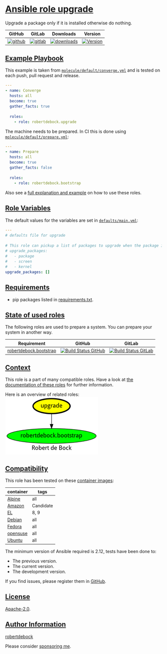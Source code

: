 # [Ansible role upgrade](#upgrade)

Upgrade a package only if it is installed otherwise do nothing.

|GitHub|GitLab|Downloads|Version|
|------|------|---------|-------|
|[![github](https://github.com/robertdebock/ansible-role-upgrade/workflows/Ansible%20Molecule/badge.svg)](https://github.com/robertdebock/ansible-role-upgrade/actions)|[![gitlab](https://gitlab.com/robertdebock-iac/ansible-role-upgrade/badges/master/pipeline.svg)](https://gitlab.com/robertdebock-iac/ansible-role-upgrade)|[![downloads](https://img.shields.io/ansible/role/d/robertdebock/upgrade)](https://galaxy.ansible.com/robertdebock/upgrade)|[![Version](https://img.shields.io/github/release/robertdebock/ansible-role-upgrade.svg)](https://github.com/robertdebock/ansible-role-upgrade/releases/)|

## [Example Playbook](#example-playbook)

This example is taken from [`molecule/default/converge.yml`](https://github.com/robertdebock/ansible-role-upgrade/blob/master/molecule/default/converge.yml) and is tested on each push, pull request and release.

```yaml
---
- name: Converge
  hosts: all
  become: true
  gather_facts: true

  roles:
    - role: robertdebock.upgrade
```

The machine needs to be prepared. In CI this is done using [`molecule/default/prepare.yml`](https://github.com/robertdebock/ansible-role-upgrade/blob/master/molecule/default/prepare.yml):

```yaml
---
- name: Prepare
  hosts: all
  become: true
  gather_facts: false

  roles:
    - role: robertdebock.bootstrap
```

Also see a [full explanation and example](https://robertdebock.nl/how-to-use-these-roles.html) on how to use these roles.

## [Role Variables](#role-variables)

The default values for the variables are set in [`defaults/main.yml`](https://github.com/robertdebock/ansible-role-upgrade/blob/master/defaults/main.yml):

```yaml
---
# defaults file for upgrade

# This role can pickup a list of packages to upgrade when the package is installed:
# upgrade_packages:
#   - package
#   - screen
#   - kernel
upgrade_packages: []
```

## [Requirements](#requirements)

- pip packages listed in [requirements.txt](https://github.com/robertdebock/ansible-role-upgrade/blob/master/requirements.txt).

## [State of used roles](#state-of-used-roles)

The following roles are used to prepare a system. You can prepare your system in another way.

| Requirement | GitHub | GitLab |
|-------------|--------|--------|
|[robertdebock.bootstrap](https://galaxy.ansible.com/robertdebock/bootstrap)|[![Build Status GitHub](https://github.com/robertdebock/ansible-role-bootstrap/workflows/Ansible%20Molecule/badge.svg)](https://github.com/robertdebock/ansible-role-bootstrap/actions)|[![Build Status GitLab](https://gitlab.com/robertdebock-iac/ansible-role-bootstrap/badges/master/pipeline.svg)](https://gitlab.com/robertdebock-iac/ansible-role-bootstrap)|

## [Context](#context)

This role is a part of many compatible roles. Have a look at [the documentation of these roles](https://robertdebock.nl/) for further information.

Here is an overview of related roles:
![dependencies](https://raw.githubusercontent.com/robertdebock/ansible-role-upgrade/png/requirements.png "Dependencies")

## [Compatibility](#compatibility)

This role has been tested on these [container images](https://hub.docker.com/u/robertdebock):

|container|tags|
|---------|----|
|[Alpine](https://hub.docker.com/r/robertdebock/alpine)|all|
|[Amazon](https://hub.docker.com/r/robertdebock/amazonlinux)|Candidate|
|[EL](https://hub.docker.com/r/robertdebock/enterpriselinux)|8, 9|
|[Debian](https://hub.docker.com/r/robertdebock/debian)|all|
|[Fedora](https://hub.docker.com/r/robertdebock/fedora)|all|
|[opensuse](https://hub.docker.com/r/robertdebock/opensuse)|all|
|[Ubuntu](https://hub.docker.com/r/robertdebock/ubuntu)|all|

The minimum version of Ansible required is 2.12, tests have been done to:

- The previous version.
- The current version.
- The development version.

If you find issues, please register them in [GitHub](https://github.com/robertdebock/ansible-role-upgrade/issues).

## [License](#license)

[Apache-2.0](https://github.com/robertdebock/ansible-role-upgrade/blob/master/LICENSE).

## [Author Information](#author-information)

[robertdebock](https://robertdebock.nl/)

Please consider [sponsoring me](https://github.com/sponsors/robertdebock).
